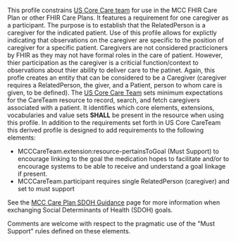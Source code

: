 This profile constrains [US Core Care team](http://hl7.org/fhir/us/core/StructureDefinition/us-core-careteam) for use in the MCC FHIR Care Plan or other FHIR Care Plans. It features a requirement for one caregiver as a participant. The purpose is to establish that the RelatedPerson is a caregiver for the indicated patient. Use of this profile allows for explictly indicating that observations on the caregiver are specific to the position of caregiver for a specific patient. Caregivers are not considered practicioners by FHIR as they may not have formal roles in the care of patient. However, thier participation as the caregiver is a criticial function/context to observations about thier ability to deliver care to the patinet. Again, this profle creates an entity that can be considered to be a Caregiver (caregiver requires a RelatedPerson, the giver, and a Patient, person to whom care is given, to be defined). The [US Core Care Team](http://hl7.org/fhir/us/core/StructureDefinition/us-core-careteam) sets minimum expectations for the CareTeam resource to record, search, and fetch caregivers associated with a patient. It identifies which core elements, extensions, vocabularies and value sets **SHALL** be present in the resource when using this profile. In addition to the requirements set forth in US Core CareTeam this derived profile is designed to add requirements to the following elements:

* MCCCareTeam.extension:resource-pertainsToGoal (Must Support) to encourage linking to the goal the medication hopes to facilitate and/or to encourage systems to be able to receive and understand a goal linkage if present.
* MCCCareTeam.participant requires single RelatedPerson (caregiver) and set to must support

See the [MCC Care Plan SDOH Guidance](https://build.fhir.org/ig/HL7/fhir-us-mcc/branches/master/mcc_care_plan_sdoh_guidance.html) page for more information when exchanging Social Determinants of Health (SDOH) goals.

Comments are welcome with respect to the pragmatic use of the "Must Support" rules defined on these elements.